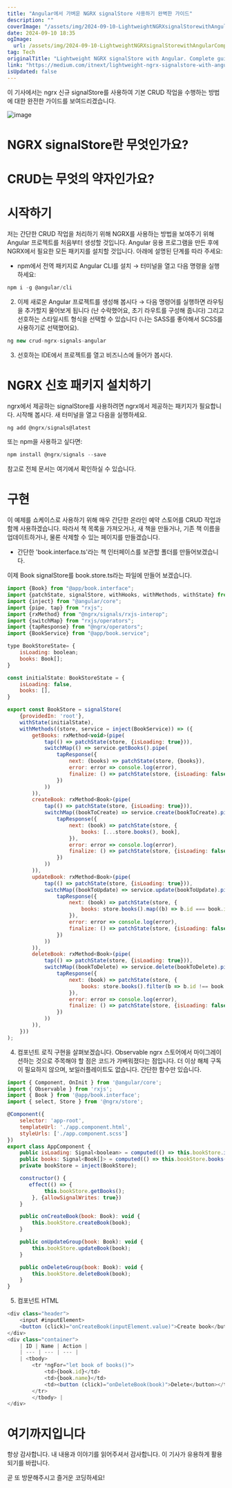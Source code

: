 ```yaml
---
title: "Angular에서 가벼운 NGRX signalStore 사용하기 완벽한 가이드"
description: ""
coverImage: "/assets/img/2024-09-10-LightweightNGRXsignalStorewithAngularCompleteguide_0.png"
date: 2024-09-10 18:35
ogImage: 
  url: /assets/img/2024-09-10-LightweightNGRXsignalStorewithAngularCompleteguide_0.png
tag: Tech
originalTitle: "Lightweight NGRX signalStore with Angular. Complete guide."
link: "https://medium.com/itnext/lightweight-ngrx-signalstore-with-angular-complete-guide-af1c39c01276"
isUpdated: false
---
```



이 기사에서는 ngrx 신규 signalStore를 사용하여 기본 CRUD 작업을 수행하는 방법에 대한 완전한 가이드를 보여드리겠습니다.

![image](/assets/img/2024-09-10-LightweightNGRXsignalStorewithAngularCompleteguide_0.png)

# NGRX signalStore란 무엇인가요?

# CRUD는 무엇의 약자인가요?

<div class="content-ad"></div>

# 시작하기

저는 간단한 CRUD 작업을 처리하기 위해 NGRX를 사용하는 방법을 보여주기 위해 Angular 프로젝트를 처음부터 생성할 것입니다. Angular 응용 프로그램을 만든 후에 NGRX에서 필요한 모든 패키지를 설치할 것입니다. 아래에 설명된 단계를 따라 주세요:

- npm에서 전역 패키지로 Angular CLI를 설치 → 터미널을 열고 다음 명령을 실행하세요:

```js
npm i -g @angular/cli
```

<div class="content-ad"></div>

2. 이제 새로운 Angular 프로젝트를 생성해 봅시다 → 다음 명령어를 실행하면 라우팅을 추가할지 물어보게 됩니다 (난 수락했어요, 초기 라우트를 구성해 줍니다) 그리고 선호하는 스타일시트 형식을 선택할 수 있습니다 (나는 SASS를 좋아해서 SCSS를 사용하기로 선택했어요).

```js
ng new crud-ngrx-signals-angular
```

3. 선호하는 IDE에서 프로젝트를 열고 비즈니스에 들어가 봅시다.

# NGRX 신호 패키지 설치하기

<div class="content-ad"></div>

ngrx에서 제공하는 signalStore를 사용하려면 ngrx에서 제공하는 패키지가 필요합니다. 시작해 봅시다. 새 터미널을 열고 다음을 실행하세요.

```js
ng add @ngrx/signals@latest
```

또는 npm을 사용하고 싶다면:

```js
npm install @ngrx/signals --save
```

<div class="content-ad"></div>

참고로 전체 문서는 여기에서 확인하실 수 있습니다.

# 구현

이 예제를 쇼케이스로 사용하기 위해 매우 간단한 온라인 예약 스토어를 CRUD 작업과 함께 사용하겠습니다. 따라서 책 목록을 가져오거나, 새 책을 만들거나, 기존 책 이름을 업데이트하거나, 물론 삭제할 수 있는 페이지를 만들겠습니다.

- 간단한 'book.interface.ts'라는 책 인터페이스를 보관할 폴더를 만들어보겠습니다.

<div class="content-ad"></div>


이제 Book signalStore를 book.store.ts라는 파일에 만들어 보겠습니다.


<div class="content-ad"></div>

```js
import {Book} from "@app/book.interface";
import {patchState, signalStore, withHooks, withMethods, withState} from "@ngrx/signals";
import {inject} from "@angular/core";
import {pipe, tap} from "rxjs";
import {rxMethod} from "@ngrx/signals/rxjs-interop";
import {switchMap} from "rxjs/operators";
import {tapResponse} from "@ngrx/operators";
import {BookService} from "@app/book.service";

type BookStoreState= {
    isLoading: boolean;
    books: Book[];
}

const initialState: BookStoreState = {
    isLoading: false,
    books: [],
}

export const BookStore = signalStore(
    {providedIn: 'root'},
    withState(initialState),
    withMethods((store, service = inject(BookService)) => ({
        getBooks: rxMethod<void>(pipe(
            tap(() => patchState(store, {isLoading: true})),
            switchMap(() => service.getBooks().pipe(
                tapResponse({
                    next: (books) => patchState(store, {books}),
                    error: error => console.log(error),
                    finalize: () => patchState(store, {isLoading: false}),
                })
            ))
        )),
        createBook: rxMethod<Book>(pipe(
            tap(() => patchState(store, {isLoading: true})),
            switchMap((bookToCreate) => service.create(bookToCreate).pipe(
                tapResponse({
                    next: (book) => patchState(store, {
                        books: [...store.books(), book],
                    }),
                    error: error => console.log(error),
                    finalize: () => patchState(store, {isLoading: false}),
                })
            ))
        )),
        updateBook: rxMethod<Book>(pipe(
            tap(() => patchState(store, {isLoading: true})),
            switchMap((bookToUpdate) => service.update(bookToUpdate).pipe(
                tapResponse({
                    next: (book) => patchState(store, {
                        books: store.books().map((b) => b.id === book.id ? book : b),
                    }),
                    error: error => console.log(error),
                    finalize: () => patchState(store, {isLoading: false}),
                })
            ))
        )),
        deleteBook: rxMethod<Book>(pipe(
            tap(() => patchState(store, {isLoading: true})),
            switchMap((bookToDelete) => service.delete(bookToDelete).pipe(
                tapResponse({
                    next: (book) => patchState(store, {
                        books: store.books().filter(b => b.id !== book.id)
                    }),
                    error: error => console.log(error),
                    finalize: () => patchState(store, {isLoading: false}),
                })
            ))
        )),
    }))
);
```

4. 컴포넌트 로직 구현을 살펴보겠습니다. Observable ngrx 스토어에서 마이그레이션하는 것으로 주목해야 할 점은 코드가 가벼워졌다는 점입니다. 더 이상 해체 구독이 필요하지 않으며, 보일러플레이트도 없습니다. 간단한 함수만 있습니다.

```js
import { Component, OnInit } from '@angular/core';
import { Observable } from 'rxjs';
import { Book } from '@app/book.interface';
import { select, Store } from '@ngrx/store';

@Component({
    selector: 'app-root',
    templateUrl: './app.component.html',
    styleUrls: ['./app.component.scss']
})
export class AppComponent {
    public isLoading: Signal<boolean> = computed(() => this.bookStore.isLoading());
    public books: Signal<Book[]> = computed(() => this.bookStore.books());
    private bookStore = inject(BookStore);

    constructor() {
       effect(() => {
            this.bookStore.getBooks();
        }, {allowSignalWrites: true})
    }

    public onCreateBook(book: Book): void {
        this.bookStore.createBook(book);
    }

    public onUpdateGroup(book: Book): void {
        this.bookStore.updateBook(book);
    }

    public onDeleteGroup(book: Book): void {
        this.bookStore.deleteBook(book);
    }
}
```

5. 컴포넌트 HTML


<div class="content-ad"></div>

```javascript
<div class="header">
    <input #inputElement>
    <button (click)="onCreateBook(inputElement.value)">Create book</button>
</div>
<div class="container">
    | ID | Name | Action |
    | --- | --- | --- |
    | <tbody>
        <tr *ngFor="let book of books()">
            <td>{book.id}</td>
            <td>{book.name}</td>
            <td><button (click)="onDeleteBook(book)">Delete</button></td>
        </tr>
        </tbody> |
</div>
```

# 여기까지입니다

항상 감사합니다. 내 내용과 이야기를 읽어주셔서 감사합니다. 이 기사가 유용하게 활용되기를 바랍니다.

곧 또 방문해주시고 즐거운 코딩하세요!